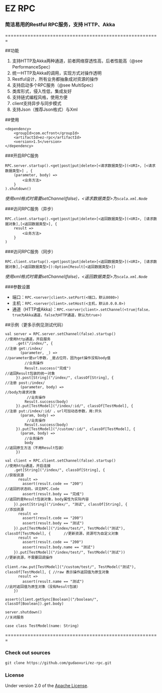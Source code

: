 EZ RPC
===
### 简洁易用的Restful RPC服务，支持 HTTP、Akka

 =======================================================

##功能

1. 支持HTTP及Akka两种通道，前者网络穿透性高，后者性能高（@see PerformanceSpec）
1. 统一HTTP及Akka的调用，实现方式对操作透明
1. Restful设计，所有业务都抽象成对资源的操作
1. 支持启动多个RPC服务（@see MultiSpec）
1. 类库形式，侵入性低，集成友好
1. 支持链式编程风格，使用方便
1. client支持异步与同步模式
1. 支持Json（推荐Json格式）与Xml

##使用

    <dependency>
        <groupId>com.ecfront</groupId>
        <artifactId>ez-rpc</artifactId>
        <version>1.5</version>
    </dependency>

###开启RPC服务

    RPC.server.startup().<get|post|put|delete>[<请求数据类型>](<URI>, [<请求数据类型>] , {
        (parameter, body) =>
            <业务方法>
        }
    ).shutdown()

*使用xml格式时需要setChannel(false)，<请求数据类型>为`scala.xml.Node`*

###访问RPC服务（异步）

    RPC.client.startup().<get|post|put|delete>[<返回数据类型>](<URI>, [请求数据对象],[<返回数据类型>], {
        result =>
            <业务方法>
        }
    )

###访问RPC服务（同步）

    RPC.client.startup().<get|post|put|delete>[<返回数据类型>](<URI>, [请求数据对象],[<返回数据类型>]):Option[Result[<返回数据类型>])

*使用xml格式时需要setChannel(false)，<返回数据类型>为`scala.xml.Node`*

###参数设置

*  端口：`RPC.<server|client>.setPort(<端口，默认8080>)`
*  主机：`RPC.<server|client>.setHost(<主机，默认0.0.0.0>)`
*  通道（HTTP或Akka）：`RPC.<server|client>.setChannel(<true|false，true为Akka通道，false为HTTP通道，默认为true>)`

##示例（更多示例见测试代码）

    val server = RPC.server.setChannel(false).startup()                                 //使用http通道，开启服务
         .get("/index/", {                                                              //注册 get:/index/
           (parameter, _) =>                                                            //parameter是url参数，_是占位符，因为get操作没有body值
             //业务操作
             Result.success("完成")                                                     //返回Result包装的统一对象
         }).post[String]("/index/", classOf[String], {                                  //注册 post:/index/
           (parameter, body) =>                                                         //body为请求对象
              //业务操作
             Result.success(body)
         }).put[TestModel]("/index/:id/", classOf[TestModel], {                         //注册 put:/index/:id/ ，url可加动态参数，用:开头
           (param, body) =>
              //业务操作
             Result.success(body)
         }).put[TestModel]("/custom/:id/", classOf[TestModel], {
           (param, body) =>
             //业务操作
             body                                                                       //返回原生方法（不用Result包装）
         })

    val client = RPC.client.setChannel(false).startup()                                 //使用http通道，开启连接
        .get[String]("/index/", classOf[String], {                                      //获取资源
          result =>
            assert(result.code == "200")                                                //返回的状态码，详见RPC.Code
            assert(result.body == "完成")                                               //返回的是Result包装对象，body属性为实际内容
        }).post[String]("/index/", "测试", classOf[String], {                           //添加资源
          result =>
            assert(result.code == "200")
            assert(result.body == "测试")
        }).put[TestModel]("/index/test/", TestModel("测试"), classOf[TestModel], {      //更新资源，资源可为自定义对象
          result =>
            assert(result.code == "200")
            assert(result.body.name == "测试")
        }).put[TestModel]("/index/test/", TestModel("测试"))                            //更新资源，不需要回调操作

    client.raw.put[TestModel]("/custom/test/", TestModel("测试"), classOf[TestModel], { //raw 表示操作返回值为原生对象
          result =>
            assert(result.name == "测试")                                               //此时返回值为原生对象（没有Result包装）
        })

    assert(client.getSync[Boolean]("/boolean/", classOf[Boolean]).get.body)

    server.shutdown()                                                                   //关闭服务

    case class TestModel(name: String)

=======================================================


### Check out sources
`git clone https://github.com/gudaoxuri/ez-rpc.git`

### License

Under version 2.0 of the [Apache License][].

[Apache License]: http://www.apache.org/licenses/LICENSE-2.0


